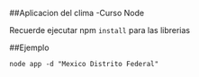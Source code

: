 ##Aplicacion del clima -Curso Node

Recuerde ejecutar npm ```install``` para las librerias

##Ejemplo 
```
node app -d "Mexico Distrito Federal"
 ```